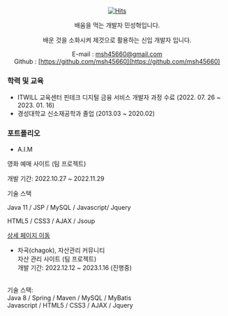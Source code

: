 <div align=center>

[![Hits](https://hits.seeyoufarm.com/api/count/incr/badge.svg?url=https%3A%2F%2Fgithub.com%2Fmsh45660&count_bg=%2379C83D&title_bg=%23555555&icon=&icon_color=%23E7E7E7&title=hits&edge_flat=false)](https://hits.seeyoufarm.com)
   
</div>

<div align=center>

 배움을 먹는 개발자 민성혁입니다.
 </div>
 <div align=center>
 배운 것을 소화시켜 제것으로 활용하는 신입 개발자 입니다.
 
 E-mail : msh45660@gmail.com <br>
 Github : [https://github.com/msh45660](https://github.com/msh45660)
   
 </div>
 
 ### 학력 및 교육
 - ITWILL 교육센터 핀테크 디지털 금융 서비스 개발자 과정 수료 (2022. 07. 26 ~ 2023. 01. 16)
 - 경성대학교 신소재공학과 졸업 (2013.03 ~ 2020.02)

### 포트폴리오
- A.I.M 

영화 예매 사이트 (팀 프로젝트)

개발 기간: 2022.10.27 ~ 2022.11.29

기술 스택

Java 11 / JSP / MySQL / Javascript/ Jquery<br>

HTML5 / CSS3 / AJAX / Jsoup

 [상세 페이지 이동](https://github.com/msh45660/Semi_Project_AIM/)

- 차곡(chagok), 자산관리 커뮤니티<br>
 자산 관리 사이트 (팀 프로젝트) <br>
개발 기간: 2022.12.12 ~ 2023.1.16 (진행중) <br>
<br>
기술 스택: <br>
Java 8 / Spring / Maven / MySQL / MyBatis <br>
Javascript / HTML5 / CSS3 / AJAX / Jquery <br>

